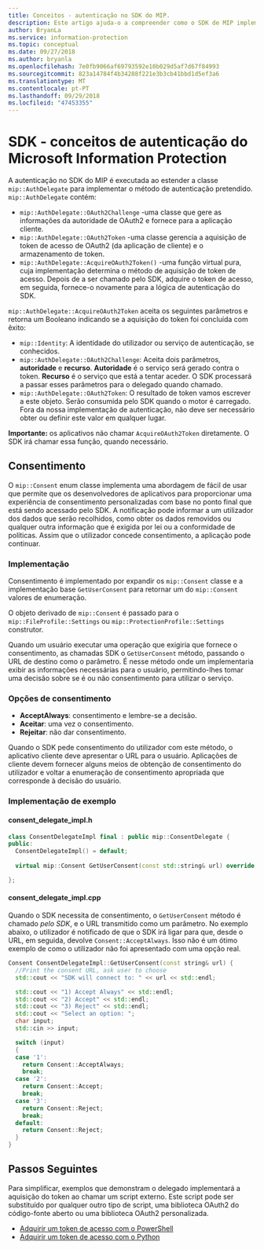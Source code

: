 ```yaml
---
title: Conceitos - autenticação no SDK do MIP.
description: Este artigo ajuda-o a compreender como o SDK de MIP implementa a autenticação e os requisitos para aplicativos de cliente fornecer a lógica de aquisição do token de acesso de OAuth2.
author: BryanLa
ms.service: information-protection
ms.topic: conceptual
ms.date: 09/27/2018
ms.author: bryanla
ms.openlocfilehash: 7e0fb9066af69793592e10b029d5af7d67f84993
ms.sourcegitcommit: 823a14784f4b34288f221e3b3cb41bbd1d5ef3a6
ms.translationtype: MT
ms.contentlocale: pt-PT
ms.lasthandoff: 09/29/2018
ms.locfileid: "47453355"
---
```

# <a name="microsoft-information-protection-sdk---authentication-concepts"></a>SDK - conceitos de autenticação do Microsoft Information Protection

A autenticação no SDK do MIP é executada ao estender a classe `mip::AuthDelegate` para implementar o método de autenticação pretendido. `mip::AuthDelegate` contém:

- `mip::AuthDelegate::OAuth2Challenge` -uma classe que gere as informações da autoridade de OAuth2 e fornece para a aplicação cliente.
- `mip::AuthDelegate::OAuth2Token` -uma classe gerencia a aquisição de token de acesso de OAuth2 (da aplicação de cliente) e o armazenamento de token.
- `mip::AuthDelegate::AcquireOAuth2Token()` -uma função virtual pura, cuja implementação determina o método de aquisição de token de acesso. Depois de a ser chamado pelo SDK, adquire o token de acesso, em seguida, fornece-o novamente para a lógica de autenticação do SDK.

`mip::AuthDelegate::AcquireOAuth2Token` aceita os seguintes parâmetros e retorna um Booleano indicando se a aquisição do token foi concluída com êxito:

- `mip::Identity`: A identidade do utilizador ou serviço de autenticação, se conhecidos.
- `mip::AuthDelegate::OAuth2Challenge`: Aceita dois parâmetros, **autoridade** e **recurso**. **Autoridade** é o serviço será gerado contra o token. **Recurso** é o serviço que está a tentar aceder. O SDK processará a passar esses parâmetros para o delegado quando chamado.
- `mip::AuthDelegate::OAuth2Token`: O resultado de token vamos escrever a este objeto. Serão consumida pelo SDK quando o motor é carregado. Fora da nossa implementação de autenticação, não deve ser necessário obter ou definir este valor em qualquer lugar.

**Importante:** os aplicativos não chamar `AcquireOAuth2Token` diretamente. O SDK irá chamar essa função, quando necessário.

## <a name="consent"></a>Consentimento

O `mip::Consent` enum classe implementa uma abordagem de fácil de usar que permite que os desenvolvedores de aplicativos para proporcionar uma experiência de consentimento personalizadas com base no ponto final que está sendo acessado pelo SDK. A notificação pode informar a um utilizador dos dados que serão recolhidos, como obter os dados removidos ou qualquer outra informação que é exigida por lei ou a conformidade de políticas. Assim que o utilizador concede consentimento, a aplicação pode continuar. 


### <a name="implementation"></a>Implementação

Consentimento é implementado por expandir os `mip::Consent` classe e a implementação base `GetUserConsent` para retornar um do `mip::Consent` valores de enumeração. 

O objeto derivado de `mip::Consent` é passado para o `mip::FileProfile::Settings` ou `mip::ProtectionProfile::Settings` construtor.

Quando um usuário executar uma operação que exigiria que fornece o consentimento, as chamadas SDK o `GetUserConsent` método, passando o URL de destino como o parâmetro. É nesse método onde um implementaria exibir as informações necessárias para o usuário, permitindo-lhes tomar uma decisão sobre se é ou não consentimento para utilizar o serviço. 

### <a name="consent-options"></a>Opções de consentimento

- **AcceptAlways**: consentimento e lembre-se a decisão.
- **Aceitar**: uma vez o consentimento.
- **Rejeitar**: não dar consentimento.

Quando o SDK pede consentimento do utilizador com este método, o aplicativo cliente deve apresentar o URL para o usuário. Aplicações de cliente devem fornecer alguns meios de obtenção de consentimento do utilizador e voltar a enumeração de consentimento apropriada que corresponde à decisão do usuário.

### <a name="sample-implementation"></a>Implementação de exemplo

#### <a name="consentdelegateimplh"></a>consent_delegate_impl.h

```cpp
class ConsentDelegateImpl final : public mip::ConsentDelegate {
public:
  ConsentDelegateImpl() = default;
  
  virtual mip::Consent GetUserConsent(const std::string& url) override;

};
```

#### <a name="consentdelegateimplcpp"></a>consent_delegate_impl.cpp

Quando o SDK necessita de consentimento, o `GetUserConsent` método é chamado *pelo SDK*, e o URL transmitido como um parâmetro. No exemplo abaixo, o utilizador é notificado de que o SDK irá ligar para que, desde o URL, em seguida, devolve `Consent::AcceptAlways`. Isso não é um ótimo exemplo de como o utilizador não foi apresentado com uma opção real.

```cpp
Consent ConsentDelegateImpl::GetUserConsent(const string& url) {
  //Print the consent URL, ask user to choose
  std::cout << "SDK will connect to: " << url << std::endl;

  std::cout << "1) Accept Always" << std::endl;
  std::cout << "2) Accept" << std::endl;
  std::cout << "3) Reject" << std::endl;
  std::cout << "Select an option: ";
  char input;
  std::cin >> input;

  switch (input)
  {
  case '1':
    return Consent::AcceptAlways;
    break;
  case '2':
    return Consent::Accept;
    break;
  case '3':
    return Consent::Reject;
    break;
  default:
    return Consent::Reject;
  }  
}
```

## <a name="next-steps"></a>Passos Seguintes

Para simplificar, exemplos que demonstram o delegado implementará a aquisição do token ao chamar um script externo. Este script pode ser substituído por qualquer outro tipo de script, uma biblioteca OAuth2 do código-fonte aberto ou uma biblioteca OAuth2 personalizada.

- [Adquirir um token de acesso com o PowerShell](concept-authentication-acquire-token-ps.md)
- [Adquirir um token de acesso com o Python](concept-authentication-acquire-token-py.md)
